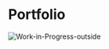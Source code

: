 # Portfolio

![Work-in-Progress-outside](https://github.com/yolodevz/resume/assets/96150994/1fb888a1-a98a-4e81-95e2-d09437064a30)

